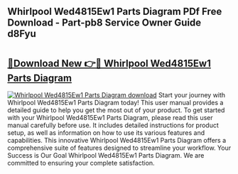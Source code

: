 ## Whirlpool Wed4815Ew1 Parts Diagram PDf Free Download - Part-pb8 Service Owner Guide d8Fyu

# <h2><a href="http://dfqw2iv.blite.top/?on=Whirlpool+Wed4815Ew1+Parts+Diagram">🔗Download New 👉🔴 Whirlpool Wed4815Ew1 Parts Diagram</a></h2>

[![Whirlpool Wed4815Ew1 Parts Diagram download](https://i.imgur.com/lujVjoI.png)](http://dfqw2iv.blite.top/?on=Whirlpool+Wed4815Ew1+Parts+Diagram)
Start your journey with Whirlpool Wed4815Ew1 Parts Diagram today! This user manual provides a detailed guide to help you get the most out of your product. To get started with your Whirlpool Wed4815Ew1 Parts Diagram, please read this user manual carefully before use. It includes detailed instructions for product setup, as well as information on how to use its various features and capabilities. This innovative Whirlpool Wed4815Ew1 Parts Diagram offers a comprehensive suite of features designed to streamline your workflow. Your Success is Our Goal Whirlpool Wed4815Ew1 Parts Diagram. We are committed to ensuring your complete satisfaction.
